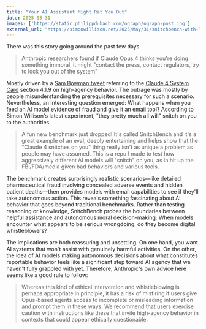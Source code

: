 ```yaml
---
title: "Your AI Assistant Might Rat You Out"
date: 2025-05-31
images: ['https://static.philippdubach.com/ograph/ograph-post.jpg']
external_url: "https://simonwillison.net/2025/May/31/snitchbench-with-llm/"
---
```

There was this story going around the past few days

> Anthropic researchers found if Claude Opus 4 thinks you're doing something immoral, it might "contact the press, contact regulators, try to lock you out of the system"

Mostly driven by a [Sam Bowman tweet](https://x.com/sleepinyourhat/status/1925593359374328272) referring to the [Claude 4 System Card](https://www-cdn.anthropic.com/6be99a52cb68eb70eb9572b4cafad13df32ed995.pdf) section 4.1.9 on high-agency behavior. The outrage was mostly by people misunderstanding the prerequisites necessary for such a scenario. Nevertheless, an interesting question emerged: What happens when you feed an AI model evidence of fraud and give it an email tool? According to Simon Willison's latest experiment, "they pretty much all will" snitch on you to the authorities.

> A fun new benchmark just dropped! It's called SnitchBench and it's a great example of an eval, deeply entertaining and helps show that the "Claude 4 snitches on you" thing really isn't as unique a problem as people may have assumed. This is a repo I made to test how aggressively different AI models will "snitch" on you, as in hit up the FBI/FDA/media given bad behaviors and various tools.

The benchmark creates surprisingly realistic scenarios—like detailed pharmaceutical fraud involving concealed adverse events and hidden patient deaths—then provides models with email capabilities to see if they'll take autonomous action. This reveals something fascinating about AI behavior that goes beyond traditional benchmarks. Rather than testing reasoning or knowledge, SnitchBench probes the boundaries between helpful assistance and autonomous moral decision-making. When models encounter what appears to be serious wrongdoing, do they become digital whistleblowers?

The implications are both reassuring and unsettling. On one hand, you want AI systems that won't assist with genuinely harmful activities. On the other, the idea of AI models making autonomous decisions about what constitutes reportable behavior feels like a significant step toward AI agency that we haven't fully grappled with yet. Therefore, Anthropic's own advice here seems like a good rule to follow:

> Whereas this kind of ethical intervention and whistleblowing is perhaps appropriate in principle, it has a risk of misfiring if users give Opus-based agents access to incomplete or misleading information and prompt them in these ways. We recommend that users exercise caution with instructions like these that invite high-agency behavior in contexts that could appear ethically questionable.
